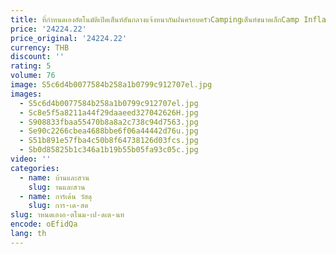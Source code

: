 ```yaml
---
title: ที่กําหนดเองอัตโนมัติเปิดเต็นท์สันกลางแจ้งหนากันฝนครอบครัวCampingเต็นท์ขนาดเล็กCamp Inflatableเต็นท์
price: '24224.22'
price_original: '24224.22'
currency: THB
discount: ''
rating: 5
volume: 76
image: S5c6d4b0077584b258a1b0799c912707el.jpg
images:
  - S5c6d4b0077584b258a1b0799c912707el.jpg
  - Sc8e5f5a8211a44f29daaeed327042626H.jpg
  - S908833fbaa55470b8a8a2c738c94d7563.jpg
  - Se90c2266cbea4688bbe6f06a44442d76u.jpg
  - S51b891e57fba4c50b8f64738126d03fcs.jpg
  - Sb0d85825b1c346a1b19b55b05fa93c05c.jpg
video: ''
categories:
  - name: บ้านและสวน
    slug: านและสวน
  - name: การ์เด้น วัสดุ
    slug: การ-เด-สด
slug: าหนดเองอ-ตโนม-เป-ดเต-นท
encode: oEfidQa
lang: th
---
```

  